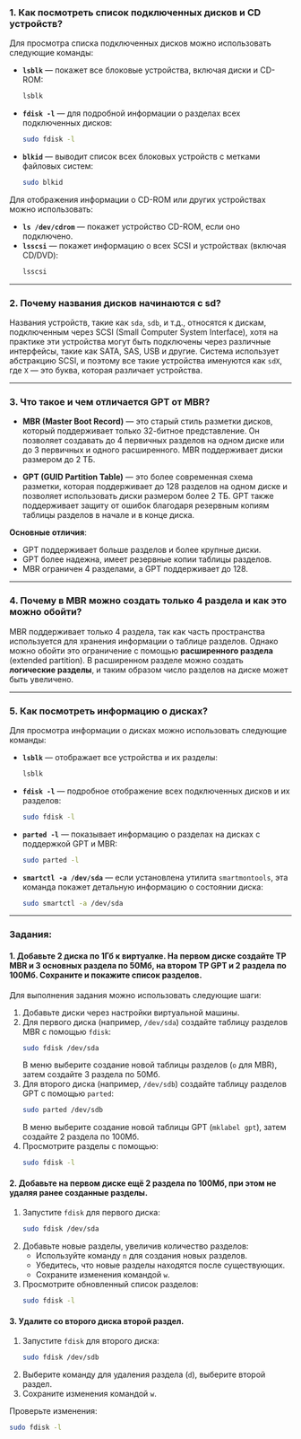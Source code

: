 ### 1. **Как посмотреть список подключенных дисков и CD устройств?**

Для просмотра списка подключенных дисков можно использовать следующие команды:

- **`lsblk`** — покажет все блоковые устройства, включая диски и CD-ROM:
  ```bash
  lsblk
  ```

- **`fdisk -l`** — для подробной информации о разделах всех подключенных дисков:
  ```bash
  sudo fdisk -l
  ```

- **`blkid`** — выводит список всех блоковых устройств с метками файловых систем:
  ```bash
  sudo blkid
  ```

Для отображения информации о CD-ROM или других устройствах можно использовать:
- **`ls /dev/cdrom`** — покажет устройство CD-ROM, если оно подключено.
- **`lsscsi`** — покажет информацию о всех SCSI и устройствах (включая CD/DVD):
  ```bash
  lsscsi
  ```

---

### 2. **Почему названия дисков начинаются с sd?**

Названия устройств, такие как `sda`, `sdb`, и т.д., относятся к дискам, подключенным через SCSI (Small Computer System Interface), хотя на практике эти устройства могут быть подключены через различные интерфейсы, такие как SATA, SAS, USB и другие. Система использует абстракцию SCSI, и поэтому все такие устройства именуются как `sdX`, где `X` — это буква, которая различает устройства.

---

### 3. **Что такое и чем отличается GPT от MBR?**

- **MBR (Master Boot Record)** — это старый стиль разметки дисков, который поддерживает только 32-битное представление. Он позволяет создавать до 4 первичных разделов на одном диске или до 3 первичных и одного расширенного. MBR поддерживает диски размером до 2 ТБ.
  
- **GPT (GUID Partition Table)** — это более современная схема разметки, которая поддерживает до 128 разделов на одном диске и позволяет использовать диски размером более 2 ТБ. GPT также поддерживает защиту от ошибок благодаря резервным копиям таблицы разделов в начале и в конце диска.

**Основные отличия**:
- GPT поддерживает больше разделов и более крупные диски.
- GPT более надежна, имеет резервные копии таблицы разделов.
- MBR ограничен 4 разделами, а GPT поддерживает до 128.

---

### 4. **Почему в MBR можно создать только 4 раздела и как это можно обойти?**

MBR поддерживает только 4 раздела, так как часть пространства используется для хранения информации о таблице разделов. Однако можно обойти это ограничение с помощью **расширенного раздела** (extended partition). В расширенном разделе можно создать **логические разделы**, и таким образом число разделов на диске может быть увеличено.

---

### 5. **Как посмотреть информацию о дисках?**

Для просмотра информации о дисках можно использовать следующие команды:

- **`lsblk`** — отображает все устройства и их разделы:
  ```bash
  lsblk
  ```

- **`fdisk -l`** — подробное отображение всех подключенных дисков и их разделов:
  ```bash
  sudo fdisk -l
  ```

- **`parted -l`** — показывает информацию о разделах на дисках с поддержкой GPT и MBR:
  ```bash
  sudo parted -l
  ```

- **`smartctl -a /dev/sda`** — если установлена утилита `smartmontools`, эта команда покажет детальную информацию о состоянии диска:
  ```bash
  sudo smartctl -a /dev/sda
  ```

---

### Задания:

#### 1. **Добавьте 2 диска по 1Гб к виртуалке. На первом диске создайте ТР MBR и 3 основных раздела по 50Мб, на втором ТР GPT и 2 раздела по 100Мб. Сохраните и покажите список разделов.**

Для выполнения задания можно использовать следующие шаги:

1. Добавьте диски через настройки виртуальной машины.
2. Для первого диска (например, `/dev/sda`) создайте таблицу разделов MBR с помощью `fdisk`:
   ```bash
   sudo fdisk /dev/sda
   ```
   В меню выберите создание новой таблицы разделов (`o` для MBR), затем создайте 3 раздела по 50Мб.
3. Для второго диска (например, `/dev/sdb`) создайте таблицу разделов GPT с помощью `parted`:
   ```bash
   sudo parted /dev/sdb
   ```
   В меню выберите создание новой таблицы GPT (`mklabel gpt`), затем создайте 2 раздела по 100Мб.
4. Просмотрите разделы с помощью:
   ```bash
   sudo fdisk -l
   ```

#### 2. **Добавьте на первом диске ещё 2 раздела по 100Мб, при этом не удаляя ранее созданные разделы.**

1. Запустите `fdisk` для первого диска:
   ```bash
   sudo fdisk /dev/sda
   ```
2. Добавьте новые разделы, увеличив количество разделов:
   - Используйте команду `n` для создания новых разделов.
   - Убедитесь, что новые разделы находятся после существующих.
   - Сохраните изменения командой `w`.
3. Просмотрите обновленный список разделов:
   ```bash
   sudo fdisk -l
   ```

#### 3. **Удалите со второго диска второй раздел.**

1. Запустите `fdisk` для второго диска:
   ```bash
   sudo fdisk /dev/sdb
   ```
2. Выберите команду для удаления раздела (`d`), выберите второй раздел.
3. Сохраните изменения командой `w`.

Проверьте изменения:
```bash
sudo fdisk -l
```
